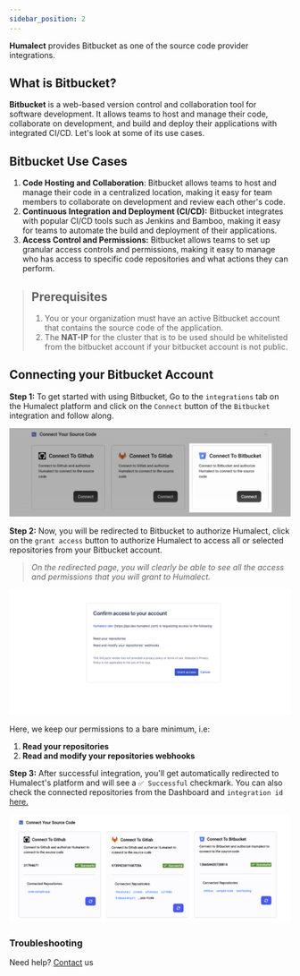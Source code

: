 ```yaml
---
sidebar_position: 2
---
```


**Humalect** provides Bitbucket as one of the source code provider integrations.

## What is Bitbucket?

**Bitbucket** is a web-based version control and collaboration tool for software development. It allows teams to host and manage their code, collaborate on development, and build and deploy their applications with integrated CI/CD. Let's look at some of its use cases.

## Bitbucket Use Cases

1. **Code Hosting and Collaboration**: Bitbucket allows teams to host and manage their code in a centralized location, making it easy for team members to collaborate on development and review each other's code.
2. **Continuous Integration and Deployment (CI/CD):** Bitbucket integrates with popular CI/CD tools such as Jenkins and Bamboo, making it easy for teams to automate the build and deployment of their applications.
3. **Access Control and Permissions:** Bitbucket allows teams to set up granular access controls and permissions, making it easy to manage who has access to specific code repositories and what actions they can perform.



> ## Prerequisites
> 1. You or your organization must have an active Bitbucket account that contains the source code of the application.
> 2. The **NAT-IP** for the cluster that is to be used should be whitelisted from the bitbucket account if your bitbucket account is not public.

## Connecting your Bitbucket Account

**Step 1:** To get started with using Bitbucket, Go to the `integrations` tab on the Humalect platform and click on the `Connect` button of the `Bitbucket` integration and follow along.


![bitbucket-connect](./../../static/img/bitbucket-connect.png)


**Step 2:** Now, you will be redirected to Bitbucket to authorize Humalect, click on the `grant access` button to authorize Humalect to access all or selected repositories from your Bitbucket account.

> *On the redirected page, you will clearly be able to see all the access and permissions that you will grant to Humalect.*

![bitbucket-integration](./../../static/img/bitbucket-integration.png)

Here, we keep our permissions to a bare minimum, i.e:
1. **Read your repositories**
2. **Read and modify your repositories webhooks**


**Step 3:** After successful integration, you'll get automatically redirected to Humalect's platform and will see a `✅ Successful` checkmark.
You can also check the connected repositories from the Dashboard and `integration id` [here.](https://console.humalect.com/user/integrations)


![integration-all-source-control](./../../static/img/integration-all-source-control.png)


### Troubleshooting
Need help? [Contact](./Contact-us/reach-out-to-us) us

